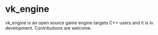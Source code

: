 # vk_engine
vk_engine is an open source game engine targets C++ users and it is in development. Contributions are welcome.
